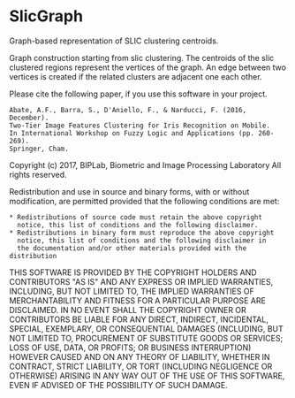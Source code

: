 # SlicGraph

Graph-based representation of SLIC clustering centroids.

Graph construction starting from slic clustering. The centroids of the
slic clustered regions represent the vertices of the graph. An edge
between two vertices is created if the related clusters are adjacent
one each other. 


Please cite the following paper, if you use this software in your
project.

    Abate, A.F., Barra, S., D'Aniello, F., & Narducci, F. (2016, December). 
    Two-Tier Image Features Clustering for Iris Recognition on Mobile. 
    In International Workshop on Fuzzy Logic and Applications (pp. 260-269). 
    Springer, Cham.


Copyright (c) 2017, BIPLab, Biometric and Image Processing Laboratory
All rights reserved.

Redistribution and use in source and binary forms, with or without
modification, are permitted provided that the following conditions are
met:

    * Redistributions of source code must retain the above copyright
      notice, this list of conditions and the following disclaimer.
    * Redistributions in binary form must reproduce the above copyright
      notice, this list of conditions and the following disclaimer in
      the documentation and/or other materials provided with the distribution

THIS SOFTWARE IS PROVIDED BY THE COPYRIGHT HOLDERS AND CONTRIBUTORS "AS IS"
AND ANY EXPRESS OR IMPLIED WARRANTIES, INCLUDING, BUT NOT LIMITED TO, THE
IMPLIED WARRANTIES OF MERCHANTABILITY AND FITNESS FOR A PARTICULAR PURPOSE
ARE DISCLAIMED. IN NO EVENT SHALL THE COPYRIGHT OWNER OR CONTRIBUTORS BE
LIABLE FOR ANY DIRECT, INDIRECT, INCIDENTAL, SPECIAL, EXEMPLARY, OR
CONSEQUENTIAL DAMAGES (INCLUDING, BUT NOT LIMITED TO, PROCUREMENT OF
SUBSTITUTE GOODS OR SERVICES; LOSS OF USE, DATA, OR PROFITS; OR BUSINESS
INTERRUPTION) HOWEVER CAUSED AND ON ANY THEORY OF LIABILITY, WHETHER IN
CONTRACT, STRICT LIABILITY, OR TORT (INCLUDING NEGLIGENCE OR OTHERWISE)
ARISING IN ANY WAY OUT OF THE USE OF THIS SOFTWARE, EVEN IF ADVISED OF THE
POSSIBILITY OF SUCH DAMAGE.

